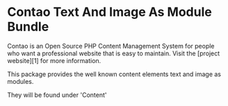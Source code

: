 # Contao Text And Image As Module Bundle

Contao is an Open Source PHP Content Management System for people who want a
professional website that is easy to maintain. Visit the [project website][1]
for more information.

This package provides the well known content elements text and image as modules.

They will be found under 'Content'